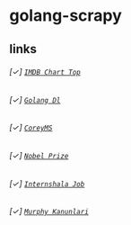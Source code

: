 # golang-scrapy

## links
###### [✓] [`IMDB Chart Top`](https://imdb.com/chart/top) 
###### [✓] [`Golang Dl`](https://golang.org/dl/) 
###### [✓] [`CoreyMS`](https://coreyms.com) 
###### [✓] [`Nobel Prize`](https://en.wikipedia.org/wiki/List_of_Nobel_laureates) 
###### [✓] [`Internshala Job`](https://internshala.com/)  
###### [✓] [`Murphy Kanunlari`](https://www.ugureskici.com/notlarim-makalelerim/murphy-kanunlari) 